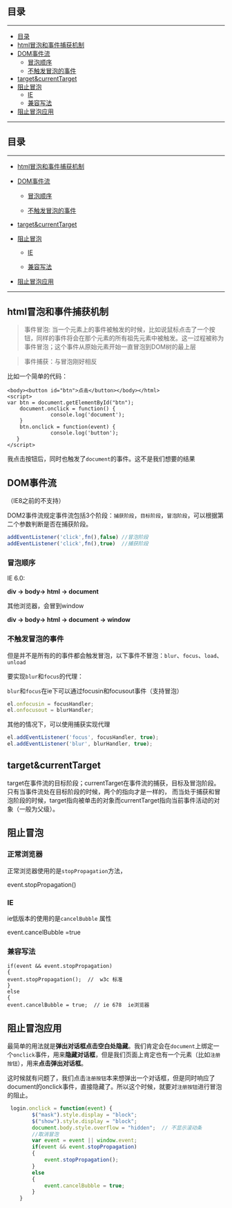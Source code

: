 ## 目录
---
- [目录](#目录)
- [html冒泡和事件捕获机制](#html冒泡和事件捕获机制)
- [DOM事件流](#DOM事件流)
  - [冒泡顺序](#冒泡顺序)
  - [不触发冒泡的事件](#不触发冒泡的事件)
- [target&currentTarget](#target&currentTarget)
- [阻止冒泡](#阻止冒泡)
  - [IE](#IE)
  - [兼容写法](#兼容写法)
- [阻止冒泡应用](#阻止冒泡应用)
---

## 目录

---

- [html冒泡和事件捕获机制](#html冒泡和事件捕获机制)

- [DOM事件流](#DOM事件流)

  - [冒泡顺序](#冒泡顺序)

  - [不触发冒泡的事件](#不触发冒泡的事件)

- [target&currentTarget](#target&currentTarget)

- [阻止冒泡](#阻止冒泡)

  - [IE](#IE)

  - [兼容写法](#兼容写法)

- [阻止冒泡应用](#阻止冒泡应用)

---

## html冒泡和事件捕获机制

> 事件冒泡: 当一个元素上的事件被触发的时候，比如说鼠标点击了一个按钮，同样的事件将会在那个元素的所有祖先元素中被触发。这一过程被称为事件冒泡；这个事件从原始元素开始一直冒泡到DOM树的最上层

> 事件捕获：与冒泡刚好相反

比如一个简单的代码：

```
<body><button id="btn">点击</button></body></html>
<script>    
var btn = document.getElementById("btn");
    document.onclick = function() {
              console.log('document');    
    }
    btn.onclick = function(event) {
              console.log('button');   
   }
</script>
```

我点击按钮后，同时也触发了`document`的事件。这不是我们想要的结果

## DOM事件流

（IE8之前的不支持）

DOM2事件流规定事件流包括3个阶段：`捕获阶段`，`目标阶段`，`冒泡阶段`，可以根据第二个参数判断是否在捕获阶段。

```js
addEventListener('click',fn(),false) //冒泡阶段
addEventListener('click',fn(),true)  //捕获阶段
```

### 冒泡顺序

IE 6.0:

**div -> body-> html -> document**

其他浏览器，会冒到window

**div -> body-> html -> document -> window**

### 不触发冒泡的事件

但是并不是所有的的事件都会触发冒泡，以下事件不冒泡：`blur`、`focus`、`load`、`unload`

要实现`blur`和`focus`的代理：

`blur`和`focus`在ie下可以通过focusin和focusout事件（支持冒泡）

```js
el.onfocusin = focusHandler;
el.onfocusout = blurHandler;
```

其他的情况下，可以使用捕获实现代理

```js
el.addEventListener('focus', focusHandler, true);
el.addEventListener('blur', blurHandler, true);
```

## target&currentTarget

target在事件流的目标阶段；currentTarget在事件流的捕获，目标及冒泡阶段。只有当事件流处在目标阶段的时候，两个的指向才是一样的， 而当处于捕获和冒泡阶段的时候，target指向被单击的对象而currentTarget指向当前事件活动的对象（一般为父级）。

## 阻止冒泡

### 正常浏览器

正常浏览器使用的是`stopPropagation`方法，

event.stopPropagation()

### IE

ie低版本的使用的是`cancelBubble` 属性

event.cancelBubble =true

### 兼容写法

```
if(event && event.stopPropagation)         
{              
event.stopPropagation();  //  w3c 标准          
}          
else          
{            
event.cancelBubble = true;  // ie 678  ie浏览器 
```

## 阻止冒泡应用

最简单的用法就是**弹出对话框点击空白处隐藏**。我们肯定会在`document`上绑定一个`onclick`事件，用来**隐藏对话框**，但是我们页面上肯定也有一个元素（比如`注册按钮`），用来**点击弹出对话框**。

这时候就有问题了，我们点击`注册按钮`本来想弹出一个对话框，但是同时响应了document的onclick事件，直接隐藏了。所以这个时候，就要对`注册按钮`进行冒泡的阻止。

```js
 login.onclick = function(event) {
        $("mask").style.display = "block";
        $("show").style.display = "block";
        document.body.style.overflow = "hidden";  // 不显示滚动条
        //取消冒泡
        var event = event || window.event;
        if(event && event.stopPropagation)
        {
            event.stopPropagation();
        }
        else
        {
            event.cancelBubble = true;
        }
    }
```

